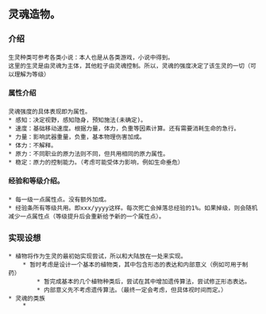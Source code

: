 ## 灵魂造物。
### 介绍
	生灵种类可参考各类小说：本人也是从各类游戏，小说中得到。
	这里的生灵是由灵魂为主体，其他粒子由灵魂控制。所以，灵魂的强度决定了该生灵的一切（可以理解为等级）
#### 属性介绍
	灵魂强度的具体表现即为属性。
	* 感知：决定视野，感知隐身，预知施法(未确定)。
	* 速度：基础移动速度。根据力量，体力，负重等因素计算。还有需要消耗生命的急行。
	* 力量：影响武器重量，负重，基本物理伤害加成。
	* 体力：不解释。
	* 原力：不同职业的原力法则不同，但共用相同的原力属性。
	* 稳定：原力的控制能力。（考虑可能受体力影响，例如生命垂危）
#### 经验和等级介绍。
	* 每一级一点属性点。没有额外加成。
	* 经验条所有等级共用。即xxx/yyyy这样。每次死亡会掉落总经验的1%。如果掉级，则会随机减少一点属性点（等级提升后会重新给予新的一个属性点）。

### 实现设想
	* 植物将作为生灵的最初始实现尝试，所以和大陆放在一处来实现。
		* 暂时考虑是设计一个基本的植物类，其中包含形态的表达和内部意义（例如可用于制药）
			* 暂完成基本的几个植物种类后，尝试在其中增加遗传算法，尝试修正形态表达。
			* 内部意义先不考虑遗传算法。（最终一定会考虑，但具体视时间而定。）
	* 灵魂的类族
		* 
